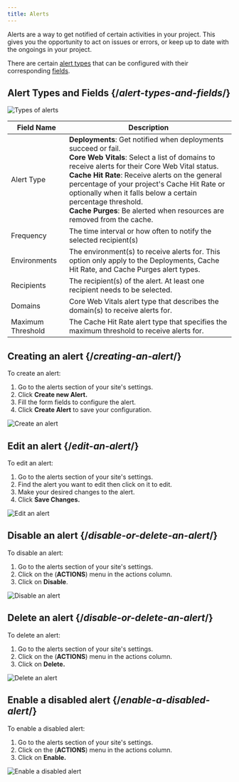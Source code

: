 ```yaml
---
title: Alerts
---
```


Alerts are a way to get notified of certain activities in your project.
This gives you the opportunity to act on issues or errors, or keep up to date with the ongoings in your project.

There are certain [alert types](#alert-types) that can be configured with their corresponding [fields](#fields).

## Alert Types and Fields {/*alert-types-and-fields*/}

![Types of alerts](/images/alerts/alert-types-fields.png)

| Field Name        | Description |
| ----------------- | ----------- |
| Alert Type        | **Deployments**: Get notified when deployments succeed or fail. <br/> **Core Web Vitals**: Select a list of domains to receive alerts for their Core Web Vital status. <br/> **Cache Hit Rate**: Receive alerts on the general percentage of your project's Cache Hit Rate or optionally when it falls below a certain percentage threshold. <br/> **Cache Purges**: Be alerted when resources are removed from the cache. |
| Frequency         | The time interval or how often to notify the selected recipient(s) |
| Environments      | The environment(s) to receive alerts for. This option only apply to the Deployments, Cache Hit Rate, and Cache Purges alert types. |
| Recipients        | The recipient(s) of the alert. At least one recipient needs to be selected. |
| Domains           | Core Web Vitals alert type that describes the domain(s) to receive alerts for. |
| Maximum Threshold | The Cache Hit Rate alert type that specifies the maximum threshold to receive alerts for.|

## Creating an alert {/*creating-an-alert*/}

To create an alert:

1. Go to the alerts section of your site's settings.
2. Click **Create new Alert.**
3. Fill the form fields to configure the alert.
4. Click **Create Alert** to save your configuration.

![Create an alert](/images/alerts/create-alert.png)

## Edit an alert {/*edit-an-alert*/}

To edit an alert:

1. Go to the alerts section of your site's settings.
2. Find the alert you want to edit then click on it to edit.
3. Make your desired changes to the alert.
4. Click **Save Changes.**

![Edit an alert](/images/alerts/edit-alert.png)

## Disable an alert {/*disable-or-delete-an-alert*/}

To disable an alert:

1. Go to the alerts section of your site's settings.
2. Click on the <GoKebabVertical className="inline-icon"/> (**ACTIONS**) menu in the actions column.
3. Click on **Disable**.

![Disable an alert](/images/alerts/disable-delete-alert.png)

## Delete an alert {/*disable-or-delete-an-alert*/}

To delete an alert:

1. Go to the alerts section of your site's settings.
2. Click on the <GoKebabVertical className="inline-icon"/> (**ACTIONS**) menu in the actions column.
3. Click on **Delete.**

![Delete an alert](/images/alerts/disable-delete-alert.png)

## Enable a disabled alert {/*enable-a-disabled-alert*/}

To enable a disabled alert:

1. Go to the alerts section of your site's settings.
2. Click on the <GoKebabVertical className="inline-icon"/> (**ACTIONS**) menu in the actions column.
3. Click on **Enable.**

![Enable a disabled alert](/images/alerts/enable-alert.png)